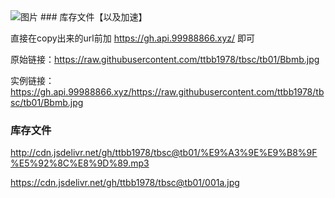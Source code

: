 
<img src="https://cdn.jsdelivr.net/gh/ttbb1978/tbsc@tb01/zip.gif" width="" height="" border="0" alt="图片">
### 库存文件【以及加速】
    
直接在copy出来的url前加 https://gh.api.99988866.xyz/ 即可
    
原始链接：https://raw.githubusercontent.com/ttbb1978/tbsc/tb01/Bbmb.jpg
    
实例链接：https://gh.api.99988866.xyz/https://raw.githubusercontent.com/ttbb1978/tbsc/tb01/Bbmb.jpg

### 库存文件

http://cdn.jsdelivr.net/gh/ttbb1978/tbsc@tb01/%E9%A3%9E%E9%B8%9F%E5%92%8C%E8%9D%89.mp3

https://cdn.jsdelivr.net/gh/ttbb1978/tbsc@tb01/001a.jpg
